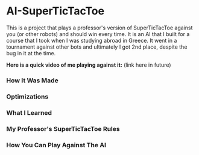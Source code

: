 # AI-SuperTicTacToe

This is a project that plays a professor's version of SuperTicTacToe against you (or other robots) and should win every time. It is an AI that I built for a course that I took when I was studying abroad in Greece. It went in a tournament against other bots and ultimately I got 2nd place, despite the bug in it at the time. 

**Here is a quick video of me playing against it:** (link here in future)

### How It Was Made

### Optimizations

### What I Learned

### My Professor's SuperTicTacToe Rules

### How You Can Play Against The AI

